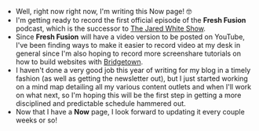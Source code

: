 ---
---

* Well, right now right now, I'm writing this Now page! 🤓
* I'm getting ready to record the first official episode of the **Fresh Fusion** podcast, which is the successor to [The Jared White Show](/podcast).
* Since **Fresh Fusion** will have a video version to be posted on YouTube, I've been finding ways to make it easier to record video at my desk in general since I'm also hoping to record more screenshare tutorials on how to build websites with [Bridgetown](https://www.bridgetownrb.com).
* I haven't done a very good job this year of writing for my blog in a timely fashion (as well as getting the newsletter out), but I just started working on a mind map detailing all my various content outlets and when I'll work on what next, so I'm hoping this will be the first step in getting a more disciplined and predictable schedule hammered out.
* Now that I have a **Now** page, I look forward to updating it every couple weeks or so!